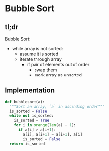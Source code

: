 Bubble Sort
===========

## tl;dr

Bubble Sort:
- while array is not sorted:
  - assume it is sorted
  - iterate through array
    - if pair of elements out of order
      - swap them
      - mark array as unsorted

## Implementation

```python
def bubblesort(a):
  """Sort an array, `a` in ascending order"""
  is_sorted = False
  while not is_sorted:
    is_sorted = True
    for i in xrange(len(a) - 1):
      if a[i] > a[i+1]:
        a[i], a[i+1] = a[i+1], a[i]
        is_sorted = False
  return is_sorted
```